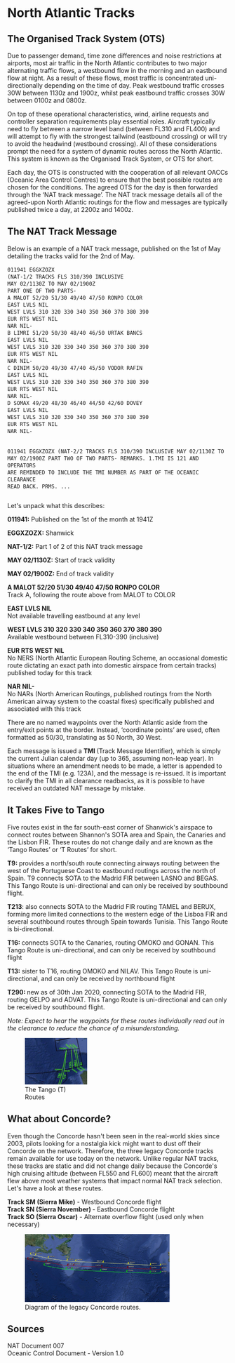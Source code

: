 
<!--
title: NAT Tracks
description: Complex but efficient, here we explain how to decide your route over the ocean.
published: true
date: 2020-10-02T03:52:59.045Z
tags: 
editor: undefined
dateCreated: 2020-09-11T03:38:36.738Z
-->

# North Atlantic Tracks

## The Organised Track System (OTS)
<p>Due to passenger demand, time zone differences and noise restrictions at airports, most air traffic in the North Atlantic contributes to two major alternating traffic flows, a westbound flow in the morning and an eastbound flow at night. As a result of these flows, most traffic is concentrated uni-directionally depending on the time of day. Peak westbound traffic crosses 30W between 1130z and 1900z, whilst peak eastbound traffic crosses 30W between 0100z and 0800z.</p>
<p>On top of these operational characteristics, wind, airline requests and controller separation requirements play essential roles. Aircraft typically need to fly between a narrow level band (between FL310 and FL400) and will attempt to fly with the strongest tailwind (eastbound crossing) or will try to avoid the headwind (westbound crossing). All of these considerations prompt the need for a system of dynamic routes across the North Atlantic. This system is known as the Organised Track System, or OTS for short.</p>
<p>Each day, the OTS is constructed with the cooperation of all relevant OACCs (Oceanic Area Control Centres) to ensure that the best possible routes are chosen for the conditions. The agreed OTS for the day is then forwarded through the ‘NAT track message’. The NAT track message details all of the agreed-upon North Atlantic routings for the flow and messages are typically published twice a day, at 2200z and 1400z.</p>

## The NAT Track Message
<p>Below is an example of a NAT track message, published on the 1st of May detailing the tracks valid for the 2nd of May.</p>
<pre><code class="language-plaintext">011941 EGGXZOZX
(NAT-1/2 TRACKS FLS 310/390 INCLUSIVE
MAY 02/1130Z TO MAY 02/1900Z
PART ONE OF TWO PARTS-
A MALOT 52/20 51/30 49/40 47/50 RONPO COLOR
EAST LVLS NIL
WEST LVLS 310 320 330 340 350 360 370 380 390
EUR RTS WEST NIL
NAR NIL-
B LIMRI 51/20 50/30 48/40 46/50 URTAK BANCS
EAST LVLS NIL
WEST LVLS 310 320 330 340 350 360 370 380 390
EUR RTS WEST NIL
NAR NIL-
C DINIM 50/20 49/30 47/40 45/50 VODOR RAFIN
EAST LVLS NIL
WEST LVLS 310 320 330 340 350 360 370 380 390
EUR RTS WEST NIL
NAR NIL-
D SOMAX 49/20 48/30 46/40 44/50 42/60 DOVEY
EAST LVLS NIL
WEST LVLS 310 320 330 340 350 360 370 380 390
EUR RTS WEST NIL
NAR NIL-

011941 EGGXZOZX
(NAT-2/2 TRACKS FLS 310/390 INCLUSIVE
MAY 02/1130Z TO MAY 02/1900Z
PART TWO OF TWO PARTS-
REMARKS.
1.TMI IS 121 AND OPERATORS ARE REMINDED TO INCLUDE THE
TMI NUMBER AS PART OF THE OCEANIC CLEARANCE READ BACK.
PRMS.
...</code></pre>
<p>Let's unpack what this describes:</p>
<p><strong>011941:</strong> Published on the 1st of the month at 1941Z</p>
<p><strong>EGGXZOZX:</strong> Shanwick</p>
<p><strong>NAT-1/2:</strong> Part 1 of 2 of this NAT track message</p>
<p><strong>MAY 02/1130Z:</strong> Start of track validity</p>
<p><strong>MAY 02/1900Z:</strong> End of track validity</p>
<p><strong>A MALOT 52/20 51/30 49/40 47/50 RONPO COLOR</strong><br>Track A, following the route above from MALOT to COLOR</p>
<p><strong>EAST LVLS NIL</strong><br>Not available travelling eastbound at any level</p>
<p><strong>WEST LVLS 310 320 330 340 350 360 370 380 390</strong><br>Available westbound between FL310-390 (inclusive)</p>
<p><strong>EUR RTS WEST NIL</strong><br>No NERS (North Atlantic European Routing Scheme, an occasional domestic route dictating an exact path into domestic airspace from certain tracks) published today for this track</p>
<p><strong>NAR NIL-</strong><br>No NARs (North American Routings, published routings from the North American airway system to the coastal fixes) specifically published and associated with this track</p>
<p>There are no named waypoints over the North Atlantic aside from the entry/exit points at the border. Instead, ‘coordinate points’ are used, often formatted as 50/30, translating as 50 North, 30 West.</p>
<p>Each message is issued a <strong>TMI </strong>(Track Message Identifier), which is simply the current Julian calendar day (up to 365, assuming non-leap year). In situations where an amendment needs to be made, a letter is appended to the end of the TMI (e.g. 123A), and the message is re-issued. It is important to clarify the TMI in all clearance readbacks, as it is possible to have received an outdated NAT message by mistake.</p>

## It Takes Five to Tango
<p>Five routes exist in the far south-east corner of Shanwick's airspace to connect routes between Shannon's SOTA area and Spain, the Canaries and the Lisbon FIR. These routes do not change daily and are known as the ‘Tango Routes’ or ‘T Routes’ for short.</p>
<p><strong>T9: </strong>provides a north/south route connecting airways routing between the west of the Portuguese Coast to eastbound routings across the north of Spain. T9 connects SOTA to the Madrid FIR between LASNO and BEGAS. This Tango Route is uni-directional and can only be received by southbound flight.</p>
<p><strong>T213</strong>: also connects SOTA to the Madrid FIR routing TAMEL and BERUX, forming more limited connections to the western edge of the Lisboa FIR and several southbound routes through Spain towards Tunisia. This Tango Route is bi-directional.</p>
<p><strong>T16: </strong>connects SOTA to the Canaries, routing OMOKO and GONAN. This Tango Route is uni-directional, and can only be received by southbound flight</p>
<p><strong>T13:</strong> sister to T16, routing OMOKO and NILAV. This Tango Route is uni-directional, and can only be received by northbound flight</p>
<p><strong>T290: </strong>new as of 30th Jan 2020, connecting SOTA to the Madrid FIR, routing GELPO and ADVAT. This Tango Route is uni-directional and can only be received by southbound flight.</p>
<p><i>Note: Expect to hear the waypoints for these routes individually read out in the clearance to reduce the chance of a misunderstanding.</i></p>
<figure class="image image_resized" style="width:28.09%;"><img src="/diagrams/tango_routes.png">
  <figcaption>The Tango (T) Routes</figcaption>
</figure>

## What about Concorde?
<p>Even though the Concorde hasn't been seen in the real-world skies since 2003, pilots looking for a nostalgia kick might want to dust off their Concorde on the network. Therefore, the three legacy Concorde tracks remain available for use today on the network. Unlike regular NAT tracks, these tracks are static and did not change daily because the Concorde's high cruising altitude (between FL550 and FL600) meant that the aircraft flew above most weather systems that impact normal NAT track selection. Let's have a look at these routes.</p>
<p><strong>Track SM (Sierra Mike)</strong> - Westbound Concorde flight<br><strong>Track SN (Sierra November) </strong>- Eastbound Concorde flight<br><strong>Track SO (Sierra Oscar)</strong> - Alternate overflow flight (used only when necessary)</p>
<figure class="image image_resized" style="width:65.49%;"><img src="/img/concorde_routes.png">
  <figcaption>Diagram of the legacy Concorde routes.</figcaption>
</figure>

## Sources
<p>NAT Document 007<br>Oceanic Control Document - Version 1.0</p>
<p>&nbsp;</p>
